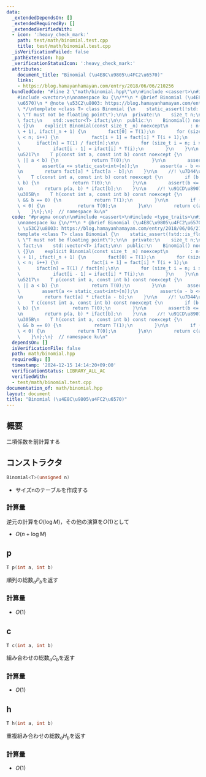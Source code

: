 ```yaml
---
data:
  _extendedDependsOn: []
  _extendedRequiredBy: []
  _extendedVerifiedWith:
  - icon: ':heavy_check_mark:'
    path: test/math/binomial.test.cpp
    title: test/math/binomial.test.cpp
  _isVerificationFailed: false
  _pathExtension: hpp
  _verificationStatusIcon: ':heavy_check_mark:'
  attributes:
    document_title: "Binomial (\u4E8C\u9805\u4FC2\u6570)"
    links:
    - https://blog.hamayanhamayan.com/entry/2018/06/06/210256
  bundledCode: "#line 2 \"math/binomial.hpp\"\n\n#include <cassert>\n#include <type_traits>\n\
    #include <vector>\n\nnamespace ku {\n/**\n * @brief Binomial (\u4E8C\u9805\u4FC2\
    \u6570)\n * @note \u53C2\u8003: https://blog.hamayanhamayan.com/entry/2018/06/06/210256\n\
    \ */\ntemplate <class T> class Binomial {\n    static_assert(!std::is_floating_point_v<T>,\
    \ \"T must not be floating point\");\n\n  private:\n    size_t n;\n    std::vector<T>\
    \ fact;\n    std::vector<T> ifact;\n\n  public:\n    Binomial() noexcept : Binomial(0)\
    \ {}\n    explicit Binomial(const size_t _n) noexcept\n        : n(_n), fact(_n\
    \ + 1), ifact(_n + 1) {\n        fact[0] = T(1);\n        for (size_t i = 0; i\
    \ < n; i++) {\n            fact[i + 1] = fact[i] * T(i + 1);\n        }\n\n  \
    \      ifact[n] = T(1) / fact[n];\n\n        for (size_t i = n; i > 0; i--) {\n\
    \            ifact[i - 1] = ifact[i] * T(i);\n        }\n    }\n\n    //! \u9806\
    \u5217\n    T p(const int a, const int b) const noexcept {\n        if (b < 0\
    \ || a < b) {\n            return T(0);\n        }\n\n        assert(0 <= a);\n\
    \        assert(a <= static_cast<int>(n));\n        assert(a - b <= static_cast<int>(n));\n\
    \n        return fact[a] * ifact[a - b];\n    }\n\n    //! \u7D44\u5408\u305B\n\
    \    T c(const int a, const int b) const noexcept {\n        if (b < 0 || a <\
    \ b) {\n            return T(0);\n        }\n\n        assert(b <= static_cast<int>(n));\n\
    \n        return p(a, b) * ifact[b];\n    }\n\n    //! \u91CD\u8907\u7D44\u5408\
    \u305B\n    T h(const int a, const int b) const noexcept {\n        if (a == 0\
    \ && b == 0) {\n            return T(1);\n        }\n\n        if (a <= 0 || b\
    \ < 0) {\n            return T(0);\n        }\n\n        return c(a + b - 1, b);\n\
    \    }\n};\n}  // namespace ku\n"
  code: "#pragma once\n\n#include <cassert>\n#include <type_traits>\n#include <vector>\n\
    \nnamespace ku {\n/**\n * @brief Binomial (\u4E8C\u9805\u4FC2\u6570)\n * @note\
    \ \u53C2\u8003: https://blog.hamayanhamayan.com/entry/2018/06/06/210256\n */\n\
    template <class T> class Binomial {\n    static_assert(!std::is_floating_point_v<T>,\
    \ \"T must not be floating point\");\n\n  private:\n    size_t n;\n    std::vector<T>\
    \ fact;\n    std::vector<T> ifact;\n\n  public:\n    Binomial() noexcept : Binomial(0)\
    \ {}\n    explicit Binomial(const size_t _n) noexcept\n        : n(_n), fact(_n\
    \ + 1), ifact(_n + 1) {\n        fact[0] = T(1);\n        for (size_t i = 0; i\
    \ < n; i++) {\n            fact[i + 1] = fact[i] * T(i + 1);\n        }\n\n  \
    \      ifact[n] = T(1) / fact[n];\n\n        for (size_t i = n; i > 0; i--) {\n\
    \            ifact[i - 1] = ifact[i] * T(i);\n        }\n    }\n\n    //! \u9806\
    \u5217\n    T p(const int a, const int b) const noexcept {\n        if (b < 0\
    \ || a < b) {\n            return T(0);\n        }\n\n        assert(0 <= a);\n\
    \        assert(a <= static_cast<int>(n));\n        assert(a - b <= static_cast<int>(n));\n\
    \n        return fact[a] * ifact[a - b];\n    }\n\n    //! \u7D44\u5408\u305B\n\
    \    T c(const int a, const int b) const noexcept {\n        if (b < 0 || a <\
    \ b) {\n            return T(0);\n        }\n\n        assert(b <= static_cast<int>(n));\n\
    \n        return p(a, b) * ifact[b];\n    }\n\n    //! \u91CD\u8907\u7D44\u5408\
    \u305B\n    T h(const int a, const int b) const noexcept {\n        if (a == 0\
    \ && b == 0) {\n            return T(1);\n        }\n\n        if (a <= 0 || b\
    \ < 0) {\n            return T(0);\n        }\n\n        return c(a + b - 1, b);\n\
    \    }\n};\n}  // namespace ku\n"
  dependsOn: []
  isVerificationFile: false
  path: math/binomial.hpp
  requiredBy: []
  timestamp: '2024-12-15 14:14:20+09:00'
  verificationStatus: LIBRARY_ALL_AC
  verifiedWith:
  - test/math/binomial.test.cpp
documentation_of: math/binomial.hpp
layout: document
title: "Binomial (\u4E8C\u9805\u4FC2\u6570)"
---
```


## 概要
二項係数を前計算する

## コンストラクタ
```cpp
Binomial<T>(unsigned n)
```
- サイズnのテーブルを作成する

### 計算量
逆元の計算を$O(\log{M})$，その他の演算を$O(1)$として<br>
- $O(n+\log{M})$

## p
```cpp
T p(int a, int b)
```
順列の総数${}_a P_b$を返す
### 計算量
- $O(1)$

## c
```cpp
T c(int a, int b)
```
組み合わせの総数${}_a C_b$を返す
### 計算量
- $O(1)$

## h
```cpp
T h(int a, int b)
```
重複組み合わせの総数${}_a H_b$を返す
### 計算量
- $O(1)$
